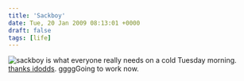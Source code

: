 ```yaml
---
title: 'Sackboy'
date: Tue, 20 Jan 2009 08:13:01 +0000
draft: false
tags: [life]
---
```


![sackboy](/shared/2009/01/sackboy.jpg "sackboy") is what everyone really needs on a cold Tuesday morning. [thanks idodds](http://www.flickr.com/photos/ldodds/). ggggGoing to work now.